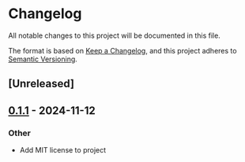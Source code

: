 # Changelog

All notable changes to this project will be documented in this file.

The format is based on [Keep a Changelog](https://keepachangelog.com/en/1.0.0/),
and this project adheres to [Semantic Versioning](https://semver.org/spec/v2.0.0.html).

## [Unreleased]

## [0.1.1](https://github.com/endoze/axum-rails-cookie/compare/v0.1.0...v0.1.1) - 2024-11-12

### Other

- Add MIT license to project
